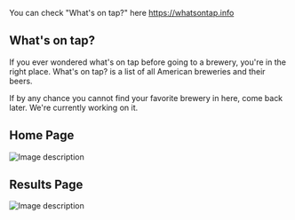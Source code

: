 You can check "What's on tap?" here https://whatsontap.info

## What's on tap?

If you ever wondered what's on tap before going to a brewery, you're in the right place. What's on tap? is a list of all American breweries and their beers.

If by any chance you cannot find your favorite brewery in here, come back later. We're currently working on it.

## Home Page
![Image description](https://elder-patten-ferreira-resume.s3-us-west-2.amazonaws.com/assets/images/experience/projects/whatsontap.png)

## Results Page
![Image description](https://elder-patten-ferreira-resume.s3-us-west-2.amazonaws.com/assets/images/experience/projects/whatsontap1.png)


